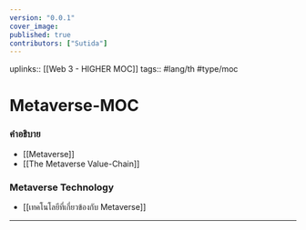 ```yaml
---
version: "0.0.1"
cover_image:
published: true
contributors: ["Sutida"]
---
```

uplinks:: [[Web 3 - HIGHER MOC]]
tags:: #lang/th #type/moc

# Metaverse-MOC
### คำอธิบาย
- [[Metaverse]]
- [[The Metaverse Value-Chain]]

### Metaverse Technology 
- [[เทคโนโลยีที่เกี่ยวข้องกับ Metaverse]]

---


